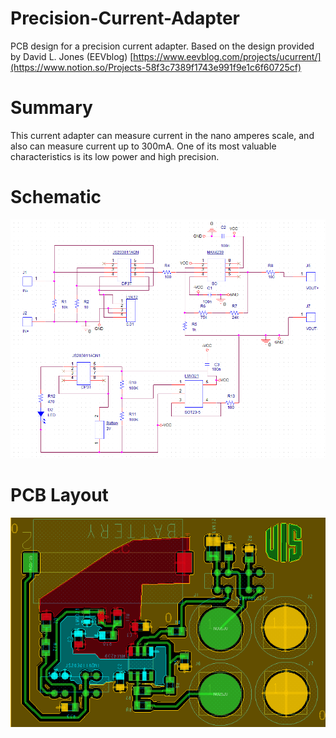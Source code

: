 # Precision-Current-Adapter

PCB design for a precision current adapter. Based on the design provided by David L. Jones (EEVblog) [https://www.eevblog.com/projects/ucurrent/](https://www.notion.so/Projects-58f3c7389f1743e991f9e1c6f60725cf)

# Summary

This current adapter can measure current in the nano amperes scale, and also can measure current up to 300mA. One of its most valuable characteristics is its low power and high precision.

# Schematic

![Schematic.png](Electronic%20Devices%20project%20f85299f3f1d94875b0cdec95943e564a/Schematic.png)

# PCB Layout

![Layout.png](Electronic%20Devices%20project%20f85299f3f1d94875b0cdec95943e564a/Layout.png)
